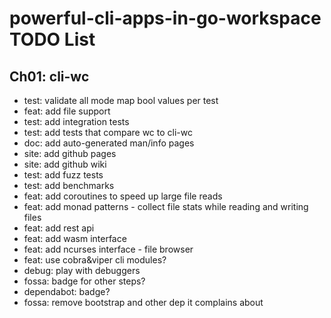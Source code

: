 # powerful-cli-apps-in-go-workspace TODO List

## Ch01: cli-wc

- test: validate all mode map bool values per test
- feat: add file support
- test: add integration tests
- test: add tests that compare wc to cli-wc
- doc: add auto-generated man/info pages
- site: add github pages
- site: add github wiki
- test: add fuzz tests
- test: add benchmarks
- feat: add coroutines to speed up large file reads
- feat: add monad patterns - collect file stats while reading and writing files
- feat: add rest api
- feat: add wasm interface
- feat: add ncurses interface - file browser
- feat: use cobra&viper cli modules?
- debug: play with debuggers
- fossa: badge for other steps?
- dependabot: badge?
- fossa: remove bootstrap and other dep it complains about
